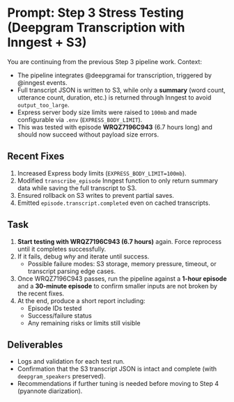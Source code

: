 # Prompt: Step 3 Stress Testing (Deepgram Transcription with Inngest + S3)

You are continuing from the previous Step 3 pipeline work. Context:

- The pipeline integrates @deepgramai for transcription, triggered by @inngest events.
- Full transcript JSON is written to S3, while only a **summary** (word count, utterance count, duration, etc.) is returned through Inngest to avoid `output_too_large`.
- Express server body size limits were raised to `100mb` and made configurable via `.env` (`EXPRESS_BODY_LIMIT`).
- This was tested with episode **WRQZ7196C943** (6.7 hours long) and should now succeed without payload size errors.

## Recent Fixes

1. Increased Express body limits (`EXPRESS_BODY_LIMIT=100mb`).
2. Modified `transcribe_episode` Inngest function to only return summary data while saving the full transcript to S3.
3. Ensured rollback on S3 writes to prevent partial saves.
4. Emitted `episode.transcript.completed` even on cached transcripts.

## Task

1. **Start testing with WRQZ7196C943 (6.7 hours)** again. Force reprocess until it completes successfully.
2. If it fails, debug _why_ and iterate until success.
   - Possible failure modes: S3 storage, memory pressure, timeout, or transcript parsing edge cases.
3. Once WRQZ7196C943 passes, run the pipeline against a **1-hour episode** and a **30-minute episode** to confirm smaller inputs are not broken by the recent fixes.
4. At the end, produce a short report including:
   - Episode IDs tested
   - Success/failure status
   - Any remaining risks or limits still visible

## Deliverables

- Logs and validation for each test run.
- Confirmation that the S3 transcript JSON is intact and complete (with `deepgram_speakers` preserved).
- Recommendations if further tuning is needed before moving to Step 4 (pyannote diarization).
